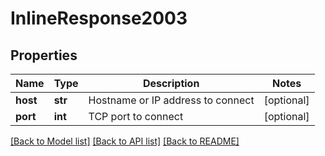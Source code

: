 # InlineResponse2003

## Properties
Name | Type | Description | Notes
------------ | ------------- | ------------- | -------------
**host** | **str** | Hostname or IP address to connect | [optional] 
**port** | **int** | TCP port to connect | [optional] 

[[Back to Model list]](../README.md#documentation-for-models) [[Back to API list]](../README.md#documentation-for-api-endpoints) [[Back to README]](../README.md)

